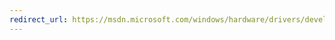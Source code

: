 ```yaml
---
redirect_url: https://msdn.microsoft.com/windows/hardware/drivers/develop/driver-signing-properties
---
```

